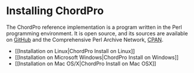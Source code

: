 # Installing ChordPro

The ChordPro reference implementation is a program written in the Perl programming environment. It is open source, and its sources are available on [GitHub](https://github.com/sciurius/chordpro) and the Comprehensive Perl Archive Network, [CPAN](http://search.cpan.org/perldoc?chordpro).

* [[Installation on Linux|ChordPro Install on Linux]]
* [[Installation on Microsoft Windows|ChordPro Install on Windows]]
* [[Installation on Mac OS/X|ChordPro Install on Mac OSX]]
